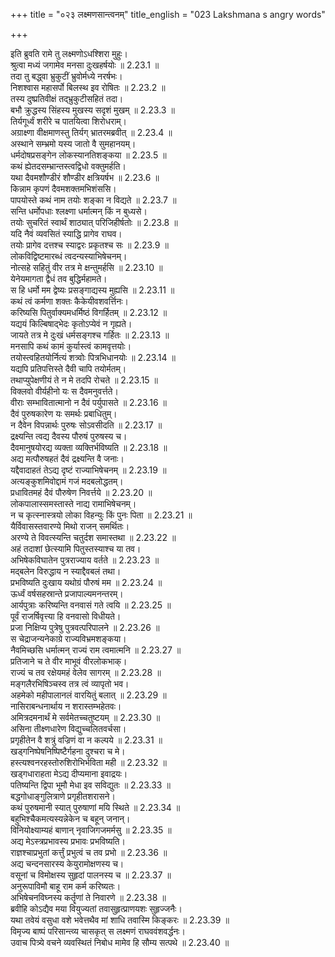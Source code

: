 +++
title = "०२३ लक्ष्मणसान्त्वनम्"
title_english = "023 Lakshmana s angry words"

+++


  
इति ब्रुवति रामे तु लक्ष्मणोऽधश्शिरा मुहुः।  
श्रुत्वा मध्यं जगामेव मनसा दुःखहर्षयोः ॥ 2.23.1 ॥   
तदा तु बद्ध्वा भ्रुकुटीं भ्रुवोर्मध्ये नरर्षभः।  
निशश्वास महासर्पो बिलस्थ इव रोषितः ॥ 2.23.2 ॥   
तस्य दुष्प्रतिवीक्षं तद्भ्रुकुटीसहितं तदा।  
बभौ क्रुद्धस्य सिंहस्य मुखस्य सदृशं मुखम् ॥ 2.23.3 ॥   
तिर्यगूर्ध्वं शरीरे च पातयित्वा शिरोधराम्।  
अग्राक्ष्णा वीक्षमाणस्तु तिर्यग् भ्रातरमब्रवीत् ॥ 2.23.4 ॥   
अस्थाने सम्भ्रमो यस्य जातो वै सुमहानयम्।  
धर्मदोषप्रसङ्गेन लोकस्यानतिशङ्कया ॥ 2.23.5 ॥   
कथं ह्येतदसम्भ्रान्तस्त्वद्विधो वक्तुमर्हति।  
यथा दैवमशौण्डीरं शौण्डीर क्षत्रियर्षभ ॥ 2.23.6 ॥   
किन्नाम कृपणं दैवमशक्तमभिशंससि।  
पापयोस्ते कथं नाम तयोः शङ्का न विद्यते ॥ 2.23.7 ॥   
सन्ति धर्मोपधाः श्लक्ष्णा धर्मात्मन् किं न बुध्यसे।  
तयोः सुचरितं स्वार्थं शाठ्यात् परिजिहीर्षतोः ॥ 2.23.8 ॥   
यदि नैवं व्यवसितं स्याद्धि प्रागेव राघव।  
तयोः प्रागेव दत्तश्च स्याद्वरः प्रकृतश्च सः ॥ 2.23.9 ॥   
लोकविद्विष्टमारब्धं त्वदन्यस्याभिषेचनम्।  
नोत्सहे सहितुं वीर तत्र मे क्षन्तुमर्हसि ॥ 2.23.10 ॥   
येनेयमागता द्वैधं तव बुद्धिर्महामते।  
स हि धर्मो मम द्वेष्यः प्रसङ्गाद्यस्य मुह्यसि ॥ 2.23.11 ॥   
कथं त्वं कर्मणा शक्तः कैकेयीवशवर्त्तिनः।  
करिष्यसि पितुर्वाक्यमधर्मिष्ठं विगर्हितम् ॥ 2.23.12 ॥   
यद्ययं किल्बिषाद्भेदः कृतोऽप्येवं न गृह्यते।  
जायते तत्र मे दुःखं धर्मसङ्गश्च गर्हितः ॥ 2.23.13 ॥   
मनसापि कथं कामं कुर्यास्त्वं कामवृत्तयोः।  
तयोस्त्वहितयोर्नित्यं शत्र्वोः पित्रभिधानयोः ॥ 2.23.14 ॥   
यद्यपि प्रतिपत्तिस्ते दैवी चापि तयोर्मतम्।  
तथाप्युपेक्षणीयं ते न मे तदपि रोचते ॥ 2.23.15 ॥   
विक्लवो वीर्यहीनो यः स दैवमनुवर्त्तते।  
वीराः सम्भावितात्मानो न दैवं पर्युपासते ॥ 2.23.16 ॥   
दैवं पुरुषकारेण यः समर्थः प्रबाधितुम्।  
न दैवेन विपन्नार्थः पुरुषः सोऽवसीदति ॥ 2.23.17 ॥   
द्रक्ष्यन्ति त्वद्य दैवस्य पौरुषं पुरुषस्य च।  
दैवमानुषयोरद्य व्यक्ता व्यक्तिर्भविष्यति ॥ 2.23.18 ॥   
अद्य मत्पौरुषहतं दैवं द्रक्ष्यन्ति वै जनाः।  
यद्दैवादाहतं तेऽद्य दृष्टं राज्याभिषेचनम् ॥ 2.23.19 ॥   
अत्यङ्कुशमिवोद्दामं गजं मदबलोद्धतम्।  
प्रधावितमहं दैवं पौरुषेण निवर्त्तये ॥ 2.23.20 ॥   
लोकपालास्समस्तास्ते नाद्य रामाभिषेचनम्।  
न च कृत्स्नास्त्रयो लोका विहन्युः किं पुनः पिता ॥ 2.23.21 ॥   
यैर्विवासस्तवारण्ये मिथो राजन् समर्थितः।  
अरण्ये ते विवत्स्यन्ति चतुर्दश समास्तथा ॥ 2.23.22 ॥   
अहं तदाशां छेत्स्यामि पितुस्तस्याश्च या तव।  
अभिषेकविघातेन पुत्रराज्याय वर्तते ॥ 2.23.23 ॥   
मद्बलेन विरुद्धाय न स्याद्दैवबलं तथा।  
प्रभविष्यति दुःखाय यथोग्रं पौरुषं मम ॥ 2.23.24 ॥   
ऊर्ध्वं वर्षसहस्रान्ते प्रजापाल्यमनन्तरम्।  
आर्यपुत्राः करिष्यन्ति वनवासं गते त्वयि ॥ 2.23.25 ॥   
पूर्वं राजर्षिवृत्त्या हि वनवासो विधीयते।  
प्रजा निक्षिप्य पुत्रेषु पुत्रवत्परिपालने ॥ 2.23.26 ॥   
स चेद्राजन्यनेकाग्रे राज्यविभ्रमशङ्कया।  
नैवमिच्छसि धर्मात्मन् राज्यं राम त्वमात्मनि ॥ 2.23.27 ॥   
प्रतिजाने च ते वीर माभूवं वीरलोकभाक्।  
राज्यं च तव रक्षेयमहं वेलेव सागरम् ॥ 2.23.28 ॥   
मङ्गलैरभिषिञ्चस्व तत्र त्वं व्यापृतो भव।  
अहमेको महीपालानलं वारयितुं बलात् ॥ 2.23.29 ॥   
नासिराबन्धनार्थाय न शरास्तम्भहेतवः।  
अमित्रदमनार्थं मे सर्वमेतच्चतुष्टयम् ॥ 2.23.30 ॥   
असिना तीक्ष्णधारेण विद्युच्चलितवर्चसा।  
प्रगृहीतेन वै शत्रुं वज्रिणं वा न कल्पये ॥ 2.23.31 ॥   
खड्गनिष्पेषनिष्पिष्टैर्गहना दुश्चरा च मे।  
हस्त्यश्वनरहस्तोरुशिरोभिर्भविता मही ॥ 2.23.32 ॥   
खड्गधाराहता मेऽद्य दीप्यमाना इवाद्रयः।  
पतिष्यन्ति द्विपा भूमौ मेधा इव सविद्युतः ॥ 2.23.33 ॥   
बद्धगोधाङ्गुलित्राणे प्रगृहीतशरासने।  
कथं पुरुषमानी स्यात् पुरुषाणां मयि स्थिते ॥ 2.23.34 ॥   
बहुभिश्चैकमत्यस्यन्नेकेन च बहून् जनान्।  
विनियोक्ष्याम्यहं बाणान् नृवाजिगजमर्मसु ॥ 2.23.35 ॥   
अद्य मेऽस्त्रप्रभावस्य प्रभावः प्रभविष्यति।  
राज्ञश्चाप्रभुतां कर्त्तुं प्रभुत्वं च तव प्रभो ॥ 2.23.36 ॥   
अद्य चन्दनसारस्य केयुरामोक्षणस्य च।  
वसूनां च विमोक्षस्य सुहृदां पालनस्य च ॥ 2.23.37 ॥   
अनुरूपाविमौ बाहू राम कर्म करिष्यतः।  
अभिषेचनविघ्नस्य कर्तॄणां ते निवारणे ॥ 2.23.38 ॥   
ब्रवीहि कोऽद्यैव मया वियुज्यतां तवासुहृत्प्राणयशः सुहृज्जनैः।  
यथा तवेयं वसुधा वशे भवेत्तथैव मां शाधि तवास्मि किङ्करः ॥ 2.23.39 ॥   
विमृज्य बाष्पं परिसान्त्व्य चासकृत् स लक्ष्मणं राघववंशवर्द्धनः।  
उवाच पित्र्ये वचने व्यवस्थितं निबोध मामेव हि सौम्य सत्पथे ॥ 2.23.40 ॥   

